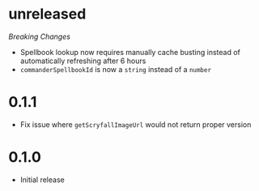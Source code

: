 # unreleased

_Breaking Changes_

- Spellbook lookup now requires manually cache busting instead of automatically refreshing after 6 hours
- `commanderSpellbookId` is now a `string` instead of a `number`

# 0.1.1

- Fix issue where `getScryfallImageUrl` would not return proper version

# 0.1.0

- Initial release
